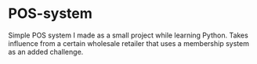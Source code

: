 # POS-system
Simple POS system I made as a small project while learning Python. 
Takes influence from a certain wholesale retailer that uses a membership system as an added challenge.
